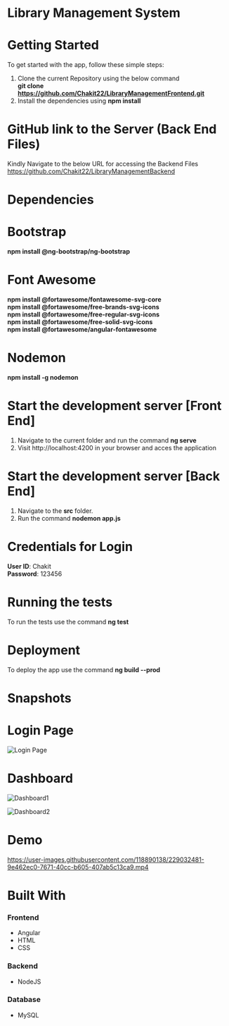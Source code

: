 # Library Management System

# Getting Started
To get started with the app, follow these simple steps:
1. Clone the current Repository using the below command <br/>
<strong>git clone https://github.com/Chakit22/LibraryManagementFrontend.git <br/></strong>
2. Install the dependencies using <strong>npm install</strong>

# GitHub link to the Server (Back End Files)
Kindly Navigate to the below URL for accessing the Backend Files <br/>
https://github.com/Chakit22/LibraryManagementBackend

# Dependencies

# Bootstrap
<strong>npm install @ng-bootstrap/ng-bootstrap </strong>

# Font Awesome
<strong>npm install @fortawesome/fontawesome-svg-core <br/>
npm install @fortawesome/free-brands-svg-icons <br/>
npm install @fortawesome/free-regular-svg-icons <br/>
npm install @fortawesome/free-solid-svg-icons <br/>
npm install @fortawesome/angular-fontawesome </strong>

# Nodemon
<strong>npm install -g nodemon</strong>

# Start the development server [Front End]
1. Navigate to the current folder and run the command <strong>ng serve</strong>
2. Visit http://localhost:4200 in your browser and acces the application

# Start the development server [Back End]
1. Navigate to the <strong>src</strong> folder.
2. Run the command <strong>nodemon app.js</strong>

# Credentials for Login
<strong>User ID</strong>: Chakit <br/>
<strong>Password</strong>: 123456

# Running the tests
To run the tests use the command <strong>ng test</strong>

# Deployment
To deploy the app use the command <strong>ng build --prod</strong>

# Snapshots

# Login Page

![Login Page](https://user-images.githubusercontent.com/118890138/229032119-88940740-c4d2-4ab2-b65a-8d13c6b4fb5c.png)

# Dashboard

![Dashboard1](https://user-images.githubusercontent.com/118890138/229032215-fac62a9f-885c-4528-8632-162bc537848c.png)

![Dashboard2](https://user-images.githubusercontent.com/118890138/229032227-9645be59-8de1-4a4c-ac55-ec697501790b.png)

# Demo 
https://user-images.githubusercontent.com/118890138/229032481-9e462ec0-7671-40cc-b605-407ab5c13ca9.mp4

# Built With

### Frontend
* Angular
* HTML
* CSS

### Backend
* NodeJS

### Database 
* MySQL
